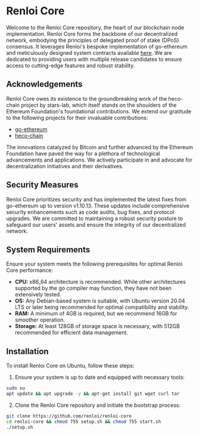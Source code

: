 # Renloi Core

Welcome to the Renloi Core repository, the heart of our blockchain node implementation. Renloi Core forms the backbone of our decentralized network, embodying the principles of delegated proof of stake (DPoS) consensus. It leverages Renloi's bespoke implementation of go-ethereum and meticulously designed system contracts available [here](https://github.com/renloi/renloi-contracts). We are dedicated to providing users with multiple release candidates to ensure access to cutting-edge features and robust stability.

## Acknowledgements

Renloi Core owes its existence to the groundbreaking work of the heco-chain project by stars-lab, which itself stands on the shoulders of the Ethereum Foundation's foundational contributions. We extend our gratitude to the following projects for their invaluable contributions:

- [go-ethereum](https://github.com/ethereum/go-ethereum)
- [heco-chain](https://github.com/stars-labs/heco-chain)

The innovations catalyzed by Bitcoin and further advanced by the Ethereum Foundation have paved the way for a plethora of technological advancements and applications. We actively participate in and advocate for decentralization initiatives and their derivatives.

## Security Measures
Renloi Core prioritizes security and has implemented the latest fixes from go-ethereum up to version v1.10.13. These updates include comprehensive security enhancements such as code audits, bug fixes, and protocol upgrades. We are committed to maintaining a robust security posture to safeguard our users' assets and ensure the integrity of our decentralized network.

## System Requirements

Ensure your system meets the following prerequisites for optimal Renloi Core performance:

- **CPU:** x86_64 architecture is recommended. While other architectures supported by the go compiler may function, they have not been extensively tested.
- **OS:** Any Debian-based system is suitable, with Ubuntu version 20.04 LTS or later being recommended for optimal compatibility and stability.
- **RAM:** A minimum of 4GB is required, but we recommend 16GB for smoother operation.
- **Storage:** At least 128GB of storage space is necessary, with 512GB recommended for efficient data management.

## Installation

To install Renloi Core on Ubuntu, follow these steps:

1. Ensure your system is up to date and equipped with necessary tools:
```bash
sudo su
apt update && apt upgrade -y && apt-get install git wget curl tar
```

2. Clone the Renloi Core repository and initiate the bootstrap process:
```bash
git clone https://github.com/renloi/renloi-core
cd renloi-core && chmod 755 setup.sh && chmod 755 start.sh 
./setup.sh
```
